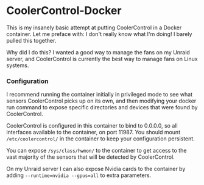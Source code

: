# CoolerControl-Docker

This is my insanely basic attempt at putting CoolerControl in a Docker container. Let me preface with: I don't really know what I'm doing! I barely pulled this together.

Why did I do this? I wanted a good way to manage the fans on my Unraid server, and CoolerControl is currently the best way to manage fans on Linux systems. 

### Configuration

I recommend running the container initially in privileged mode to see what sensors CoolerControl picks up on its own, and then modifying your docker run command to expose specific directories and devices that were found by CoolerControl.

CoolerControl is configured in this container to bind to 0.0.0.0, so all interfaces available to the container, on port 11987. You should mount ```/etc/coolercontrol/``` in the container to keep your configuration persistent.

You can expose ```/sys/class/hwmon/``` to the container to get access to the vast majority of the sensors that will be detected by CoolerControl.

On my Unraid server I can also expose Nvidia cards to the container by adding ```--runtime=nvidia --gpus=all``` to extra parameters.
